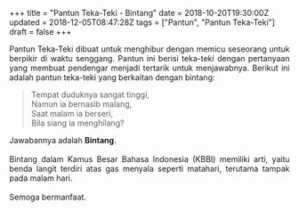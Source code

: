 +++
title = "Pantun Teka-Teki - Bintang"
date = 2018-10-20T19:30:00Z
updated = 2018-12-05T08:47:28Z
tags = ["Pantun", "Pantun Teka-Teki"]
draft = false
+++

<div dir="ltr" style="text-align: left;" trbidi="on"><div style="text-align: justify;">Pantun Teka-Teki dibuat untuk menghibur dengan memicu seseorang untuk berpikir di waktu senggang. Pantun ini berisi teka-teki dengan pertanyaan yang membuat pendengar menjadi tertarik untuk menjawabnya. Berikut ini adalah pantun teka-teki yang berkaitan dengan bintang:</div><blockquote class="tr_bq">Tempat duduknya sangat tinggi,<br />Namun ia bernasib malang,<br />Saat malam ia berseri,<br />Bila siang ia menghilang?</blockquote><div style="text-align: justify;">Jawabannya adalah <b>Bintang</b>.<br /><br />Bintang dalam Kamus Besar Bahasa Indonesia (KBBI) memiliki arti, yaitu benda langit terdiri atas gas menyala seperti matahari, terutama tampak pada malam hari.</div><div style="text-align: justify;">&nbsp;</div><div style="text-align: justify;">Semoga bermanfaat.</div></div>
